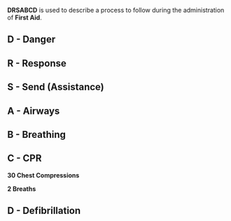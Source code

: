 **DRSABCD** is used to describe a process to follow during the administration of **First Aid**.

## D - Danger
## R - Response
## S - Send (Assistance)
## A - Airways
## B - Breathing
## C - CPR

**30 Chest Compressions**

**2 Breaths**

## D - Defibrillation